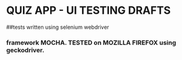 # QUIZ APP - UI TESTING DRAFTS

##tests written using selenium webdriver

### framework MOCHA. TESTED on MOZILLA FIREFOX using geckodriver.



